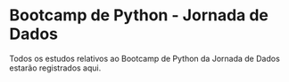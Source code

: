 # Bootcamp de Python - Jornada de Dados
Todos os estudos relativos ao Bootcamp de Python da Jornada de Dados estarão registrados aqui.
